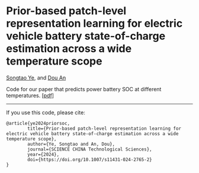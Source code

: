 # Prior-based patch-level representation learning for electric vehicle battery state-of-charge estimation across a wide temperature scope

[Songtao Ye](https://scholar.google.com.hk/citations?user=fIXF4OwAAAAJ&hl=zh-CN), and [Dou An](https://scholar.google.com.hk/citations?user=pB7gIp8AAAAJ&hl=zh-CN&oi=ao)

Code for our paper that predicts power battery SOC at different temperatures. [[pdf]](https://www.sciengine.com/SCTS/doi/10.1007/s11431-024-2765-2;JSESSIONID=833aa97d-8aaa-4449-8cfc-c5ec8a5247d8)

-------------------------------

If you use this code, please cite:

```
@article{ye2024priorsoc,
        title={Prior-based patch-level representation learning for electric vehicle battery state-of-charge estimation across a wide temperature scope}, 
        author={Ye, Songtao and An, Dou},  
        journal={SCIENCE CHINA Technological Sciences},  
        year={2024},
        doi={https://doi.org/10.1007/s11431-024-2765-2}
}
```
